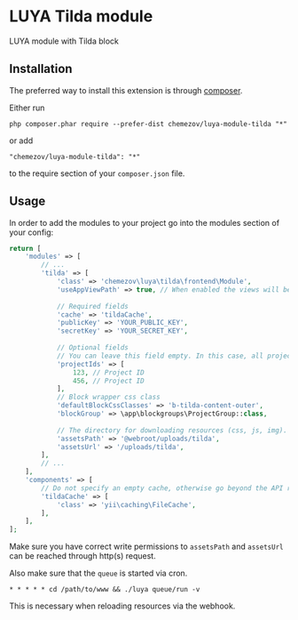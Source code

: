 LUYA Tilda module
=================
LUYA module with Tilda block

Installation
------------

The preferred way to install this extension is through [composer](http://getcomposer.org/download/).

Either run

```
php composer.phar require --prefer-dist chemezov/luya-module-tilda "*"
```

or add

```
"chemezov/luya-module-tilda": "*"
```

to the require section of your `composer.json` file.


Usage
-----

In order to add the modules to your project go into the modules section of your config:

```php
return [
    'modules' => [
        // ...
        'tilda' => [
            'class' => 'chemezov\luya\tilda\frontend\Module',
            'useAppViewPath' => true, // When enabled the views will be looked up in the @app/views folder, otherwise the views shipped with the module will be used.
            
            // Required fields
            'cache' => 'tildaCache',
            'publicKey' => 'YOUR_PUBLIC_KEY',
            'secretKey' => 'YOUR_SECRET_KEY',
            
            // Optional fields
            // You can leave this field empty. In this case, all projects will be shown.
            'projectIds' => [
                123, // Project ID
                456, // Project ID
            ],
            // Block wrapper css class
            'defaultBlockCssClasses' => 'b-tilda-content-outer',
            'blockGroup' => \app\blockgroups\ProjectGroup::class,
            
            // The directory for downloading resources (css, js, img). Make sure it has write permissions.
            'assetsPath' => '@webroot/uploads/tilda',
            'assetsUrl' => '/uploads/tilda',
        ],
        // ...
    ],
    'components' => [
        // Do not specify an empty cache, otherwise go beyond the API request limit
        'tildaCache' => [
            'class' => 'yii\caching\FileCache',
        ],
    ],
];
```

Make sure you have correct write permissions to `assetsPath` and `assetsUrl` can be reached through http(s) request.

Also make sure that the `queue` is started via cron.

```shell
* * * * * cd /path/to/www && ./luya queue/run -v
```

This is necessary when reloading resources via the webhook.

